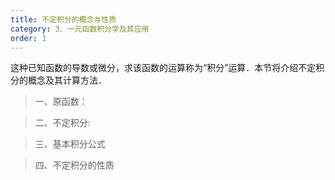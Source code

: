 ```yaml
---
title: 不定积分的概念与性质
category: 3、一元函数积分学及其应用
order: 1
---
```


这种已知函数的导数或微分，求该函数的运算称为“积分”运算．本节将介绍不定积分的概念及其计算方法．

> 一、原函数：




> 二、不定积分:



> 三、基本积分公式




> 四、不定积分的性质